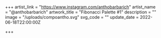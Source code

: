 +++
artist_link = "https://www.instagram.com/anthobarbarich"
artist_name = "@anthobarbarich"
artwork_title = "Fibonacci Palette #1"
description = ""
image = "/uploads/compoantho.svg"
svg_code = ""
update_date = 2022-06-18T22:00:00Z

+++

